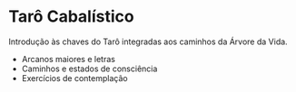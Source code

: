 # Tarô Cabalístico

Introdução às chaves do Tarô integradas aos caminhos da Árvore da Vida.

- Arcanos maiores e letras
- Caminhos e estados de consciência
- Exercícios de contemplação